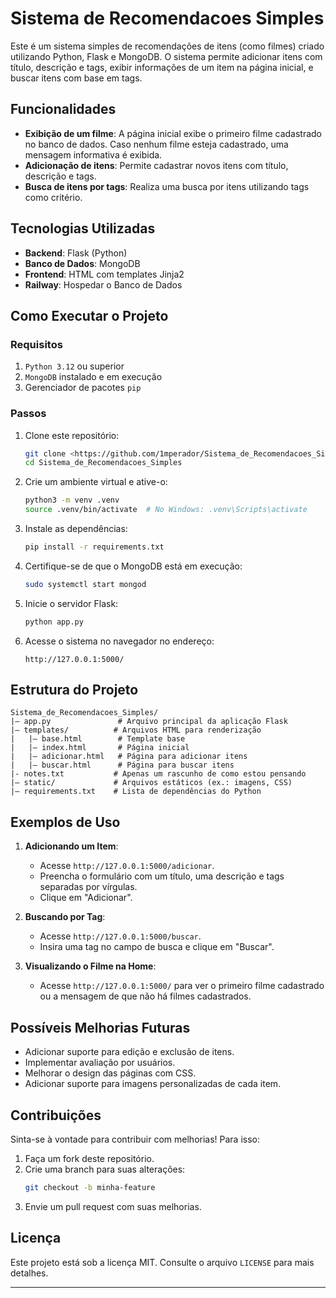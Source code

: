 # Sistema de Recomendacoes Simples

Este é um sistema simples de recomendações de itens (como filmes) criado utilizando Python, Flask e MongoDB. O sistema permite adicionar itens com título, descrição e tags, exibir informações de um item na página inicial, e buscar itens com base em tags.

## Funcionalidades

- **Exibição de um filme**: A página inicial exibe o primeiro filme cadastrado no banco de dados. Caso nenhum filme esteja cadastrado, uma mensagem informativa é exibida.
- **Adicionação de itens**: Permite cadastrar novos itens com título, descrição e tags.
- **Busca de itens por tags**: Realiza uma busca por itens utilizando tags como critério.

## Tecnologias Utilizadas

- **Backend**: Flask (Python)
- **Banco de Dados**: MongoDB
- **Frontend**: HTML com templates Jinja2
- **Railway**: Hospedar o Banco de Dados

## Como Executar o Projeto

### Requisitos

1. `Python 3.12` ou superior
2. `MongoDB` instalado e em execução
3. Gerenciador de pacotes `pip`

### Passos

1. Clone este repositório:
   ```bash
   git clone <https://github.com/1mperador/Sistema_de_Recomendacoes_Simples.git>
   cd Sistema_de_Recomendacoes_Simples
   ```

2. Crie um ambiente virtual e ative-o:
   ```bash
   python3 -m venv .venv
   source .venv/bin/activate  # No Windows: .venv\Scripts\activate
   ```

3. Instale as dependências:
   ```bash
   pip install -r requirements.txt
   ```

4. Certifique-se de que o MongoDB está em execução:
   ```bash
   sudo systemctl start mongod
   ```

5. Inicie o servidor Flask:
   ```bash
   python app.py
   ```

6. Acesse o sistema no navegador no endereço:
   ```
   http://127.0.0.1:5000/
   ```

## Estrutura do Projeto

```
Sistema_de_Recomendacoes_Simples/
|— app.py               # Arquivo principal da aplicação Flask
|— templates/          # Arquivos HTML para renderização
|   |— base.html        # Template base
|   |— index.html       # Página inicial
|   |— adicionar.html   # Página para adicionar itens
|   |— buscar.html      # Página para buscar itens
|- notes.txt           # Apenas um rascunho de como estou pensando
|— static/             # Arquivos estáticos (ex.: imagens, CSS)
|— requirements.txt    # Lista de dependências do Python
```

## Exemplos de Uso

1. **Adicionando um Item**:
   - Acesse `http://127.0.0.1:5000/adicionar`.
   - Preencha o formulário com um título, uma descrição e tags separadas por vírgulas.
   - Clique em "Adicionar".

2. **Buscando por Tag**:
   - Acesse `http://127.0.0.1:5000/buscar`.
   - Insira uma tag no campo de busca e clique em "Buscar".

3. **Visualizando o Filme na Home**:
   - Acesse `http://127.0.0.1:5000/` para ver o primeiro filme cadastrado ou a mensagem de que não há filmes cadastrados.

## Possíveis Melhorias Futuras

- Adicionar suporte para edição e exclusão de itens.
- Implementar avaliação por usuários.
- Melhorar o design das páginas com CSS.
- Adicionar suporte para imagens personalizadas de cada item.

## Contribuições

Sinta-se à vontade para contribuir com melhorias! Para isso:
1. Faça um fork deste repositório.
2. Crie uma branch para suas alterações:
   ```bash
   git checkout -b minha-feature
   ```
3. Envie um pull request com suas melhorias.

## Licença

Este projeto está sob a licença MIT. Consulte o arquivo `LICENSE` para mais detalhes.

---

